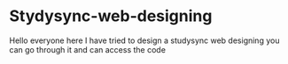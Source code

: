 # Stydysync-web-designing
Hello everyone here I have tried to design a studysync web designing you can go through it and can access the code

